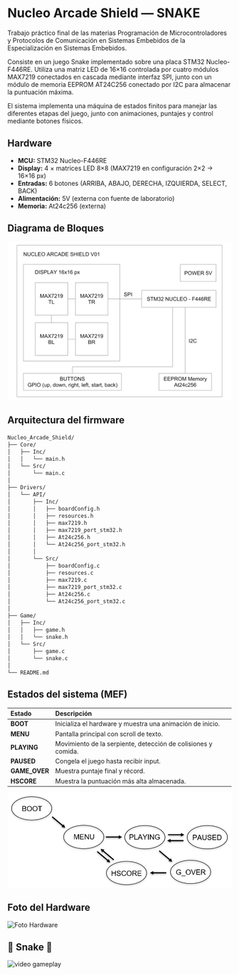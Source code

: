 # Nucleo Arcade Shield — SNAKE 

Trabajo práctico final de las materias Programación de Microcontroladores y Protocolos de Comunicación en Sistemas Embebidos de la Especialización en Sistemas Embebidos.

Consiste en un juego Snake implementado sobre una placa STM32 Nucleo-F446RE. Utiliza una matriz LED de 16×16 controlada por cuatro módulos MAX7219 conectados en cascada mediante interfaz SPI, junto con un módulo de memoria EEPROM AT24C256 conectado por I2C para almacenar la puntuación máxima.
  
El sistema implementa una máquina de estados finitos para manejar las diferentes etapas del juego, junto con animaciones, puntajes y control mediante botones físicos.

##  Hardware

- **MCU:** STM32 Nucleo-F446RE  
- **Display:** 4 × matrices LED 8×8 (MAX7219 en configuración 2×2 → 16×16 px)  
- **Entradas:** 6 botones (ARRIBA, ABAJO, DERECHA, IZQUIERDA, SELECT, BACK)  
- **Alimentación:** 5V (externa con fuente de laboratorio)  
- **Memoria:** At24c256 (externa)  

## Diagrama de Bloques

![Diagrama de bloques del Hardware](Imagenes/diagramaDeBloques.jpg)

## Arquitectura del firmware

```text
Nucleo_Arcade_Shield/
├── Core/
│   ├── Inc/
│   │   └── main.h
│   └── Src/
│       └── main.c
│
├── Drivers/
│   └── API/
│       ├── Inc/
│       │   ├── boardConfig.h
│       │   ├── resources.h
│       │   ├── max7219.h
│       │   ├── max7219_port_stm32.h
│       │   ├── At24c256.h
│       │   └── At24c256_port_stm32.h
│       │
│       └── Src/
│           ├── boardConfig.c
│           ├── resources.c
│           ├── max7219.c
│           ├── max7219_port_stm32.c
│           ├── At24c256.c
│           └── At24c256_port_stm32.c
│
├── Game/
│   ├── Inc/
│   │   ├── game.h
│   │   └── snake.h
│   └── Src/
│       ├── game.c
│       └── snake.c
│
└── README.md

```

## Estados del sistema (MEF)
| Estado | Descripción |
|:--|:--|
| **BOOT** | Inicializa el hardware y muestra una animación de inicio. |
| **MENU** | Pantalla principal con scroll de texto. |
| **PLAYING** | Movimiento de la serpiente, detección de colisiones y comida. |
| **PAUSED** | Congela el juego hasta recibir input. |
| **GAME_OVER** | Muestra puntaje final y récord. |
| **HSCORE** |  Muestra la puntuación más alta almacenada. |

![Diagrama de bloques del Hardware](Imagenes/diagramaMEF.png)

## Foto del Hardware

![Foto Hardware](Imagenes/snakePicture.jpg)

## 🐍 Snake 🐍

![video gameplay](Imagenes/snakeGIF.gif)
